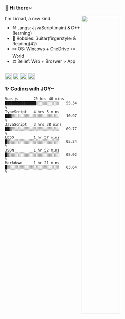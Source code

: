 ### 👋 Hi there~

[<img align="right" width="50%" src="https://github-readme-stats.vercel.app/api?username=Lionad-Morotar&show_icons=true">](https://metrics.lecoq.io/Lionad-Morotar?template=classic)

I'm Lionad, a new kind.

- ⚒️ Langs: JavaScript(main) & C++(learning)
- 🎨 Hobbies: Guitar(fingerstyle) & Reading(42)
- ✏️ OS: Windows + OneDrive == World
- ⚖️ Belief: Web + Broswer > App

<br />

<a href="https://www.lionad.art">
  <img align="left" alt="lionad-art" width="22px" src="https://cdn.jsdelivr.net/npm/simple-icons@3.1.0/icons/wordpress.svg" />
</a>
<a href="#1806234223">
  <img align="left" alt="1806234223" width="22px" src="https://cdn.jsdelivr.net/npm/simple-icons@3.1.0/icons/tencentqq.svg" />
</a>
<a href="https://www.zhihu.com/people/Lionad">
  <img align="left" alt="132yse" width="22px" src="https://cdn.jsdelivr.net/npm/simple-icons@3.1.0/icons/zhihu.svg" />
</a>
<a href="https://github.com/Lionad-Morotar">
  <img align="left" alt="yisar" width="22px" src="https://cdn.jsdelivr.net/npm/simple-icons@3.1.0/icons/github.svg" />
</a>

<br />

### ✨ Coding with JOY~

<!--START_SECTION:waka-->

```text
Vue.js       20 hrs 40 mins  ██████████████░░░░░░░░░░░   55.34 %
TypeScript   4 hrs 5 mins    ██▓░░░░░░░░░░░░░░░░░░░░░░   10.97 %
JavaScript   3 hrs 38 mins   ██▒░░░░░░░░░░░░░░░░░░░░░░   09.77 %
LESS         1 hr 57 mins    █▒░░░░░░░░░░░░░░░░░░░░░░░   05.24 %
JSON         1 hr 52 mins    █▒░░░░░░░░░░░░░░░░░░░░░░░   05.02 %
Markdown     1 hr 21 mins    █░░░░░░░░░░░░░░░░░░░░░░░░   03.64 %
```

<!--END_SECTION:waka-->
